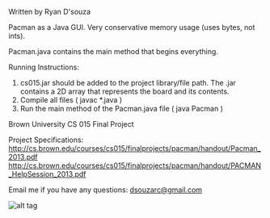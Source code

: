 Written by Ryan D'souza

Pacman as a Java GUI. Very conservative memory usage (uses bytes, not ints).

Pacman.java contains the main method that begins everything.

Running Instructions:
1. cs015.jar should be added to the project library/file path. The .jar contains a 2D array that represents the board and its contents. 
2. Compile all files ( javac *.java )
3. Run the main method of the Pacman.java file ( java Pacman )

Brown University CS 015 Final Project

Project Specifications: 
http://cs.brown.edu/courses/cs015/finalprojects/pacman/handout/Pacman_2013.pdf
http://cs.brown.edu/courses/cs015/finalprojects/pacman/handout/PACMAN_HelpSession_2013.pdf

Email me if you have any questions: dsouzarc@gmail.com

![alt tag](https://raw.github.com/dsouzarc/pacman/pacman1.png)